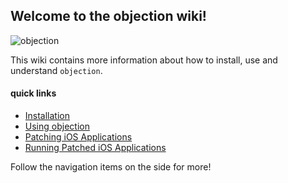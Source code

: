 ## Welcome to the objection wiki!

![objection](https://i.imgur.com/SwmFT5O.png)

This wiki contains more information about how to install, use and understand `objection`. 

#### quick links
* [Installation](Installation)
* [Using objection](Using-objection)
* [Patching iOS Applications](Patching-iOS-Applications)
* [Running Patched iOS Applications](Running-Patched-iOS-Applications)

Follow the navigation items on the side for more!